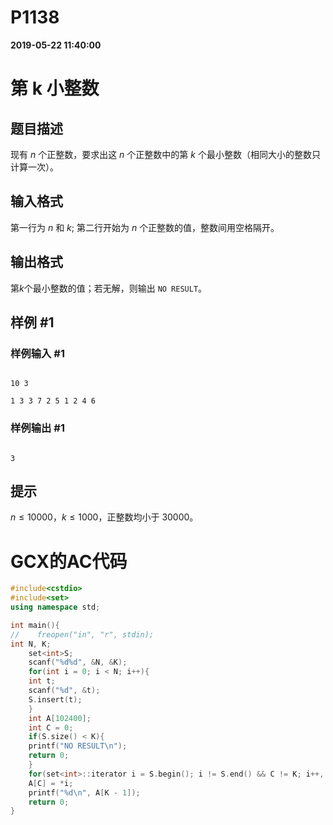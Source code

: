 
# P1138

**2019-05-22 11:40:00**
    
# 第 k 小整数

## 题目描述

现有 $n$ 个正整数，要求出这 $n$ 个正整数中的第 $k$ 个最小整数（相同大小的整数只计算一次）。

## 输入格式

第一行为 $n$ 和 $k$; 第二行开始为 $n$ 个正整数的值，整数间用空格隔开。

## 输出格式

第$k$个最小整数的值；若无解，则输出 `NO RESULT`。

## 样例 #1

### 样例输入 #1

```
10 3
1 3 3 7 2 5 1 2 4 6
```

### 样例输出 #1

```
3
```

## 提示

$n \leq 10000$，$k \leq 1000$，正整数均小于 $30000$。

# GCX的AC代码
```cpp
#include<cstdio>
#include<set>
using namespace std;

int main(){
//    freopen("in", "r", stdin);
int N, K;
    set<int>S;
    scanf("%d%d", &N, &K);
    for(int i = 0; i < N; i++){
	int t;
	scanf("%d", &t);
	S.insert(t);
    }
    int A[102400];
    int C = 0;
    if(S.size() < K){
	printf("NO RESULT\n");
	return 0;
    }
    for(set<int>::iterator i = S.begin(); i != S.end() && C != K; i++, C++)
	A[C] = *i;
    printf("%d\n", A[K - 1]);
    return 0;
}

```

